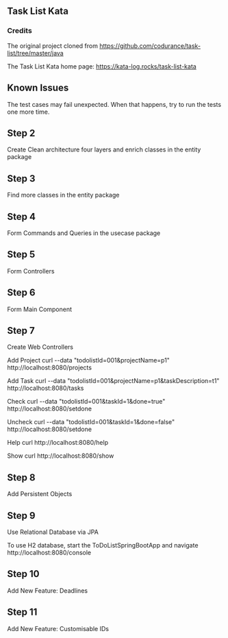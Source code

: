 
## Task List Kata
### Credits
The original project cloned from https://github.com/codurance/task-list/tree/master/java

The Task List Kata home page: https://kata-log.rocks/task-list-kata

## Known Issues
The test cases may fail unexpected. When that happens, try to run the tests one more time. 

## Step 2
Create Clean architecture four layers and enrich classes in the entity package

## Step 3
Find more classes in the entity package

## Step 4
Form Commands and Queries in the usecase package

## Step 5
Form Controllers

## Step 6
Form Main Component

## Step 7 
Create Web Controllers

Add Project
curl --data "todolistId=001&projectName=p1"  http://localhost:8080/projects

Add Task
curl --data "todolistId=001&projectName=p1&taskDescription=t1"  http://localhost:8080/tasks

Check
curl --data "todolistId=001&taskId=1&done=true"  http://localhost:8080/setdone

Uncheck
curl --data "todolistId=001&taskId=1&done=false"  http://localhost:8080/setdone

Help
curl http://localhost:8080/help

Show
curl http://localhost:8080/show

## Step 8
Add Persistent Objects

## Step 9
Use Relational Database via JPA

To use H2 database, start the ToDoListSpringBootApp and navigate http://localhost:8080/console

## Step 10
Add New Feature: Deadlines

## Step 11
Add New Feature: Customisable IDs